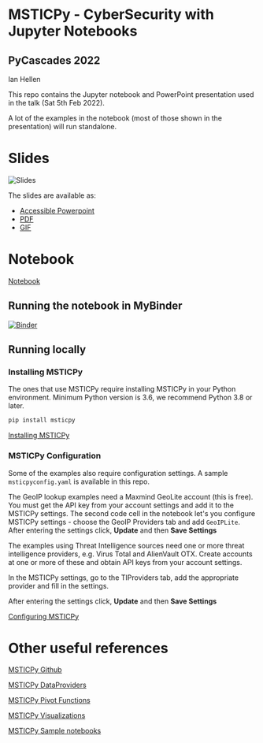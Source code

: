 # MSTICPy - CyberSecurity with Jupyter Notebooks

## PyCascades 2022

Ian Hellen


This repo contains the Jupyter notebook and PowerPoint presentation
used in the talk (Sat 5th Feb 2022).

A lot of the examples in the notebook (most of those shown in the presentation)
will run standalone.

# Slides

![Slides](PyCascades-2022-Slides.gif)

The slides are available as:
- [Accessible Powerpoint](PyCascades-2022.pptx)
- [PDF](./PyCascades-2022-Slides.pdf)
- [GIF](PyCascades-2022-Slides.gif)

# Notebook

[Notebook](MSTICPy-pycascades2022.ipynb)

## Running the notebook in MyBinder
[![Binder](https://mybinder.org/badge_logo.svg)](https://mybinder.org/v2/gh/ianhelle/pycascades2022/HEAD?labpath=MSTICPy-pycascades2022.ipynb)

## Running locally
### Installing MSTICPy

The ones that use MSTICPy require installing MSTICPy in your Python
environment. Minimum Python version is 3.6, we recommend
Python 3.8 or later.

```bash
pip install msticpy
```
[Installing MSTICPy](https://msticpy.readthedocs.io/getting_started/Installing.html)

### MSTICPy Configuration

Some of the examples also require configuration settings.
A sample `msticpyconfig.yaml` is available in this repo.

The GeoIP lookup examples need a Maxmind GeoLite account (this is free).
You must get the API key from your account settings and add it to the
MSTICPy settings. The second code cell in the notebook let's you
configure MSTICPy settings - choose the GeoIP Providers tab and
add `GeoIPLite`.
After entering the settings click, **Update** and then
**Save Settings**

The examples using Threat Intelligence sources need one or more
threat intelligence providers, e.g. Virus Total and AlienVault OTX.
Create accounts at one or more of these and obtain API keys from
your account settings.

In the MSTICPy settings, go to the TIProviders tab, add the
appropriate provider and fill in the settings.

After entering the settings click, **Update** and then
**Save Settings**

[Configuring MSTICPy](https://msticpy.readthedocs.io/getting_started/SettingsEditor.html)

# Other useful references

[MSTICPy Github](https://github.com/microsoft/msticpy)

[MSTICPy DataProviders](https://msticpy.readthedocs.io/data_acquisition/DataProviders.html)

[MSTICPy Pivot Functions](https://msticpy.readthedocs.io/data_analysis/PivotFunctions.html)

[MSTICPy Visualizations](https://msticpy.readthedocs.io/Visualization.html)


[MSTICPy Sample notebooks](https://github.com/microsoft/msticpy/docs/notebooks)